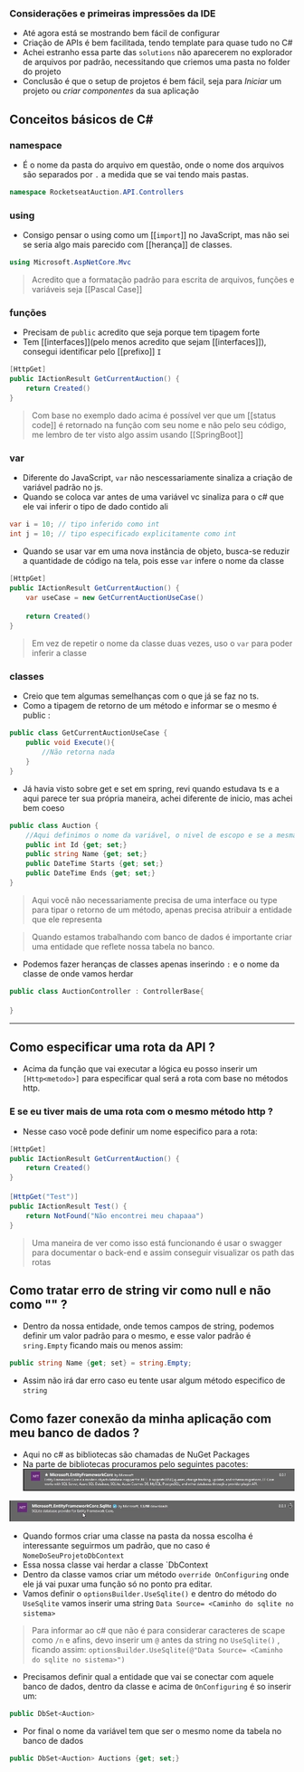 ### Considerações e primeiras impressões da IDE
- Até agora está se mostrando bem fácil de configurar 
- Criação de APIs é bem facilitada, tendo template para quase tudo no C# 
- Achei estranho essa parte das `solutions` não aparecerem no explorador de arquivos por padrão, necessitando que criemos uma pasta no folder do projeto
- Conclusão é que o setup de projetos é bem fácil, seja para *Iniciar* um projeto ou *criar componentes* da sua aplicação
## Conceitos básicos de C# 

### namespace 
- É o nome da pasta do arquivo em questão, onde o nome dos arquivos são separados por `.`  a medida que se vai tendo mais pastas.
```c#
namespace RocketseatAuction.API.Controllers
```
### using 
- Consigo pensar o using como um [[`import`]] no JavaScript, mas não sei se seria algo mais parecido com [[herança]] de classes.
```c#
using Microsoft.AspNetCore.Mvc
```

> Acredito que a formatação padrão para escrita de arquivos, funções e variáveis seja [[Pascal Case]] 

### funções 
- Precisam de `public` acredito que seja porque tem tipagem forte
- Tem [[interfaces]](pelo menos acredito que sejam [[interfaces]]), consegui identificar pelo [[prefixo]] `I` 
```c#
[HttpGet]
public IActionResult GetCurrentAuction() {
	return Created()
}
```

>Com base no exemplo dado acima é possível ver que um [[status code]] é retornado na função com seu nome e não pelo seu código, me lembro de ter visto algo assim usando [[SpringBoot]] 

### var 
- Diferente do JavaScript, `var` não nescessariamente sinaliza a criação de variável padrão no js.
- Quando se coloca var antes de uma variável vc sinaliza para o c# que ele vai inferir o tipo de dado contido ali
```c#
var i = 10; // tipo inferido como int
int j = 10; // tipo especificado explicitamente como int
```
- Quando se usar var em uma nova instância de objeto, busca-se reduzir a quantidade de código na tela, pois esse `var` infere o nome da classe 
```c#
[HttpGet]
public IActionResult GetCurrentAuction() {
	var useCase = new GetCurrentAuctionUseCase()
	
	return Created()
}
```

> Em vez de repetir o nome da classe duas vezes, uso o `var` para poder inferir a classe

### classes
- Creio que tem algumas semelhanças com o que já se faz no ts.
- Como a tipagem de retorno de um método e informar se o mesmo é public : 
```c#
public class GetCurrentAuctionUseCase {
	public void Execute(){
		//Não retorna nada
	}
}
```
 - Já havia visto sobre get e set em spring, revi quando estudava ts e a aqui parece ter sua própria maneira, achei diferente de inicio, mas achei bem coeso
```c#
public class Auction {
	//Aqui definimos o nome da variável, o nivel de escopo e se a mesma pode ser usada e editada  
	public int Id {get; set;}
	public string Name {get; set;}
	public DateTime Starts {get; set;}
	public DateTime Ends {get; set;}
}
```

> Aqui você não necessariamente precisa de uma interface ou type para tipar o retorno de um método, apenas precisa atribuir a entidade que ele representa

> Quando estamos trabalhando com banco de dados é importante criar uma entidade que reflete nossa tabela no banco.

- Podemos fazer heranças de classes apenas inserindo `:` e o nome da classe de onde vamos herdar
```c#
public class AuctionController : ControllerBase{

}
```

---
## Como especificar uma rota da API ? 

- Acima da função que vai executar a lógica eu posso inserir um `[Http<metodo>]` para especificar qual será a rota com base no métodos http. 
### E se eu tiver mais de uma rota com o mesmo método http ? 
- Nesse caso você pode definir um nome especifico para a rota: 
```c#
[HttpGet]
public IActionResult GetCurrentAuction() {
	return Created()
}

[HttpGet("Test")]
public IActionResult Test() {
	return NotFound("Não encontrei meu chapaaa")
}
```

> Uma maneira de ver como isso está funcionando é usar o swagger para documentar o back-end e assim conseguir visualizar os path das rotas

## Como tratar erro de string vir como null e não como "" ? 
- Dentro da nossa entidade, onde temos campos de string, podemos definir um valor padrão para o mesmo, e esse valor padrão é `sring.Empty` ficando mais ou menos assim: 
```c#
public string Name {get; set} = string.Empty;
```
- Assim não irá dar erro caso eu tente usar algum método especifico de `string` 

## Como fazer conexão da minha aplicação com meu banco de dados ?
- Aqui no c# as bibliotecas são chamadas de NuGet Packages
- Na parte de bibliotecas procuramos pelo seguintes pacotes: 
![](Pasted%20image%2020240207205812.png)

![](Pasted%20image%2020240207205824.png)

- Quando formos criar uma classe na pasta da nossa escolha é interessante seguirmos um padrão, que no caso é `NomeDoSeuProjetoDbContext`
- Essa nossa classe vai herdar a classe `DbContext
- Dentro da classe vamos criar um método `override OnConfiguring` onde ele já vai puxar uma função só no ponto pra editar.
- Vamos definir o `optionsBuilder.UseSqlite()` e dentro do método do `UseSqlite`  vamos inserir uma string `Data Source= <Caminho do sqlite no sistema>`
> Para informar ao c# que não é para considerar caracteres de scape como `/n` e afins, devo inserir um `@` antes da string no `UseSqlite()` , ficando assim: `optionsBuilder.UseSqlite(@"Data Source= <Caminho do sqlite no sistema>")`
- Precisamos definir qual a entidade que vai se conectar com aquele banco de dados, dentro da classe e acima de `OnConfiguring` é so inserir um: 
```c#
public DbSet<Auction>
```
- Por final o nome da variável tem que ser o mesmo nome da tabela no banco de dados
```c#
public DbSet<Auction> Auctions {get; set;}
```
